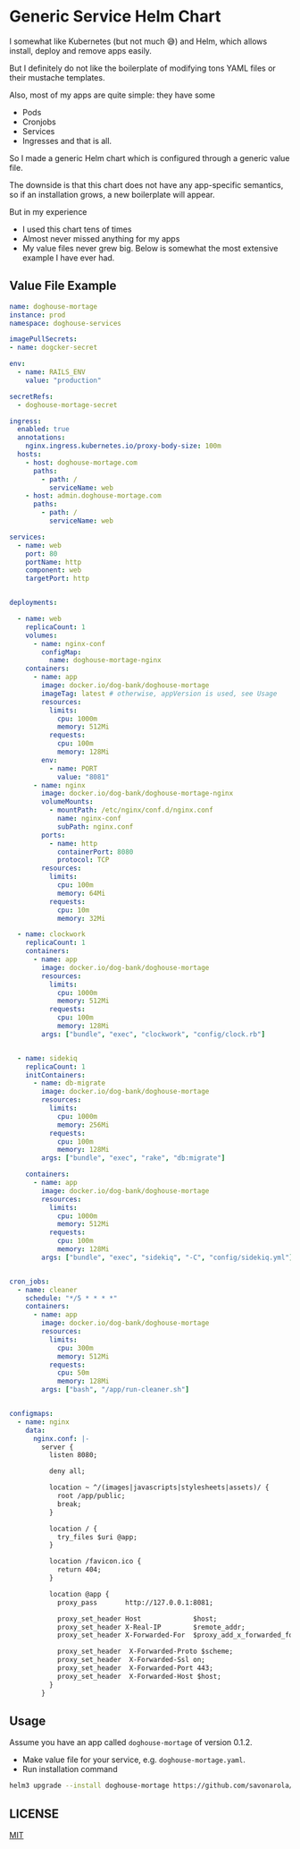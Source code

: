 # Generic Service Helm Chart

I somewhat like Kubernetes (but not much 😅) and Helm, which allows
install, deploy and remove apps easily.

But I definitely do not like the boilerplate of modifying tons YAML files or
their mustache templates.

Also, most of my apps are quite simple: they have some
* Pods
* Cronjobs
* Services
* Ingresses
and that is all.

So I made a generic Helm chart which is configured through a generic value file.

The downside is that this chart does not have any app-specific semantics, so
if an installation grows, a new boilerplate will appear.

But in my experience
* I used this chart tens of times
* Almost never missed anything for my apps
* My value files never grew big. Below is somewhat the most extensive example I have ever had.

## Value File Example

```yaml
name: doghouse-mortage
instance: prod
namespace: doghouse-services

imagePullSecrets:
- name: dogcker-secret

env:
  - name: RAILS_ENV
    value: "production"

secretRefs:
  - doghouse-mortage-secret

ingress:
  enabled: true
  annotations:
    nginx.ingress.kubernetes.io/proxy-body-size: 100m
  hosts:
    - host: doghouse-mortage.com
      paths:
        - path: /
          serviceName: web
    - host: admin.doghouse-mortage.com
      paths:
        - path: /
          serviceName: web

services:
  - name: web
    port: 80
    portName: http
    component: web
    targetPort: http


deployments:

  - name: web
    replicaCount: 1
    volumes:
      - name: nginx-conf
        configMap:
          name: doghouse-mortage-nginx
    containers:
      - name: app
        image: docker.io/dog-bank/doghouse-mortage
        imageTag: latest # otherwise, appVersion is used, see Usage
        resources:
          limits:
            cpu: 1000m
            memory: 512Mi
          requests:
            cpu: 100m
            memory: 128Mi
        env:
          - name: PORT
            value: "8081"
      - name: nginx
        image: docker.io/dog-bank/doghouse-mortage-nginx
        volumeMounts:
          - mountPath: /etc/nginx/conf.d/nginx.conf
            name: nginx-conf
            subPath: nginx.conf
        ports:
          - name: http
            containerPort: 8080
            protocol: TCP
        resources:
          limits:
            cpu: 100m
            memory: 64Mi
          requests:
            cpu: 10m
            memory: 32Mi

  - name: clockwork
    replicaCount: 1
    containers:
      - name: app
        image: docker.io/dog-bank/doghouse-mortage
        resources:
          limits:
            cpu: 1000m
            memory: 512Mi
          requests:
            cpu: 100m
            memory: 128Mi
        args: ["bundle", "exec", "clockwork", "config/clock.rb"]


  - name: sidekiq
    replicaCount: 1
    initContainers:
      - name: db-migrate
        image: docker.io/dog-bank/doghouse-mortage
        resources:
          limits:
            cpu: 1000m
            memory: 256Mi
          requests:
            cpu: 100m
            memory: 128Mi
        args: ["bundle", "exec", "rake", "db:migrate"]

    containers:
      - name: app
        image: docker.io/dog-bank/doghouse-mortage
        resources:
          limits:
            cpu: 1000m
            memory: 512Mi
          requests:
            cpu: 100m
            memory: 128Mi
        args: ["bundle", "exec", "sidekiq", "-C", "config/sidekiq.yml"]


cron_jobs:
  - name: cleaner
    schedule: "*/5 * * * *"
    containers:
      - name: app
        image: docker.io/dog-bank/doghouse-mortage
        resources:
          limits:
            cpu: 300m
            memory: 512Mi
          requests:
            cpu: 50m
            memory: 128Mi
        args: ["bash", "/app/run-cleaner.sh"]


configmaps:
  - name: nginx
    data:
      nginx.conf: |-
        server {
          listen 8080;

          deny all;

          location ~ ^/(images|javascripts|stylesheets|assets)/ {
            root /app/public;
            break;
          }

          location / {
            try_files $uri @app;
          }

          location /favicon.ico {
            return 404;
          }

          location @app {
            proxy_pass       http://127.0.0.1:8081;

            proxy_set_header Host             $host;
            proxy_set_header X-Real-IP        $remote_addr;
            proxy_set_header X-Forwarded-For  $proxy_add_x_forwarded_for;

            proxy_set_header  X-Forwarded-Proto $scheme;
            proxy_set_header  X-Forwarded-Ssl on;
            proxy_set_header  X-Forwarded-Port 443;
            proxy_set_header  X-Forwarded-Host $host;
          }
        }

```

## Usage

Assume you have an app called `doghouse-mortage` of version 0.1.2.

* Make value file for your service, e.g. `doghouse-mortage.yaml`.
* Run installation command
```bash
helm3 upgrade --install doghouse-mortage https://github.com/savonarola/generic-service/archive/refs/tags/v0.0.1.tar.gz --set appVersion=0.1.2 -f doghouse-mortage.yaml
```

## LICENSE

[MIT](LICENSE)
